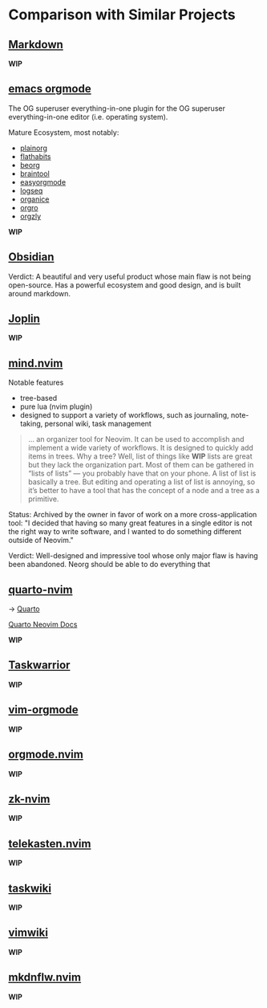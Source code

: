 # Comparison with Similar Projects

## [Markdown](https://www.markdownguide.org/)

**WIP**

## [emacs orgmode](https://orgmode.org/)

The OG superuser everything-in-one plugin for the OG superuser everything-in-one editor (i.e. operating system).

Mature Ecosystem, most notably:
* [plainorg](https://plainorg.com)
* [flathabits](https://flathabits.com)
* [beorg](https://beorg.app)
* [braintool](https://braintool.org)
* [easyorgmode](https://easyorgmode.com)
* [logseq](https://logseq.com)
* [organice](https://organice.200ok.ch)
* [orgro](https://orgro.org)
* [orgzly](http://orgzly.com)

**WIP**

## [Obsidian](https://obsidian.md/)

Verdict: A beautiful and very useful product whose main flaw is not being open-source. Has a powerful ecosystem and good design, and is built around markdown.

## [Joplin](https://joplinapp.org/)

**WIP**

## [mind.nvim](https://github.com/phaazon/mind.nvim)

Notable features

* tree-based
* pure lua (nvim plugin)
* designed to support a variety of workflows, such as journaling, note-taking, personal wiki, task management

> ... an organizer tool for Neovim. It can be used to accomplish and implement a wide variety of workflows. It is designed to quickly add items in trees. Why a tree? Well, list of things like **WIP** lists are great but they lack the organization part. Most of them can be gathered in “lists of lists” — you probably have that on your phone. A list of list is basically a tree. But editing and operating a list of list is annoying, so it’s better to have a tool that has the concept of a node and a tree as a primitive.

Status: Archived by the owner in favor of work on a more cross-application tool: "I decided that having so many great features in a single editor is not the right way to write software, and I wanted to do something different outside of Neovim."

Verdict: Well-designed and impressive tool whose only major flaw is having been abandoned. Neorg should be able to do everything that 

## [quarto-nvim](https://github.com/quarto-dev/quarto-nvim)

→ [Quarto](https://quarto.org/)

[Quarto Neovim Docs](https://quarto.org/docs/tools/neovim.html)

**WIP**

## [Taskwarrior](https://taskwarrior.org/)

**WIP**

## [vim-orgmode](https://github.com/jceb/vim-orgmode)

**WIP**

## [orgmode.nvim](https://github.com/nvim-orgmode/orgmode)

**WIP**

## [zk-nvim](https://github.com/mickael-menu/zk-nvim)

**WIP**

## [telekasten.nvim](https://github.com/renerocksai/telekasten.nvim)

**WIP**

## [taskwiki](https://github.com/tools-life/taskwiki)

**WIP**

## [vimwiki](https://github.com/vimwiki/vimwiki)

**WIP**

## [mkdnflw.nvim](https://github.com/jakewvincent/mkdnflow.nvim)

**WIP**
